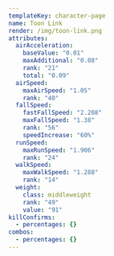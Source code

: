 ```yaml
---
templateKey: character-page
name: Toon Link
render: /img/toon-link.png
attributes:
  airAcceleration:
    baseValue: "0.01"
    maxAdditional: "0.08"
    rank: "21"
    total: "0.09"
  airSpeed:
    maxAirSpeed: "1.05"
    rank: "40"
  fallSpeed:
    fastFallSpeed: "2.208"
    maxFallSpeed: "1.38"
    rank: "56"
    speedIncrease: "60%"
  runSpeed:
    maxRunSpeed: "1.906"
    rank: "24"
  walkSpeed:
    maxWalkSpeed: "1.288"
    rank: "14"
  weight:
    class: middleweight
    rank: "49"
    value: "91"
killConfirms:
  - percentages: {}
combos:
  - percentages: {}
---
```

